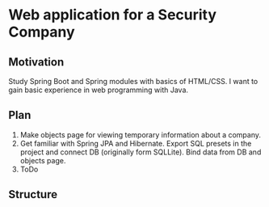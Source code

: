 # Web application for a Security Company

## Motivation
Study Spring Boot and Spring modules with basics of HTML/CSS. I want to gain basic experience in web programming with Java.

## Plan

1. Make objects page for viewing temporary information about a company.
2. Get familiar with Spring JPA and Hibernate. Export SQL presets in the project and connect DB (originally form SQLLite). Bind data from DB and objects page.
3. ToDo

## Structure